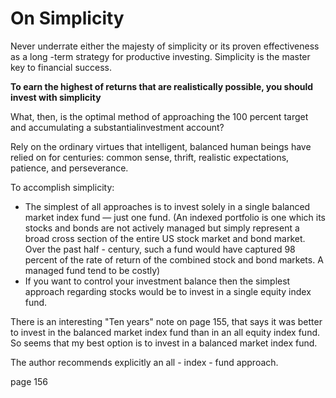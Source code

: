 # On Simplicity

Never underrate either the majesty of simplicity or its proven effectiveness as a long -term strategy for productive investing. Simplicity is the master key to financial success.

**To earn the highest of returns that are realistically possible, you should invest with simplicity**

What, then, is the optimal method of approaching the 100 percent target and accumulating a substantialinvestment account?&#x20;

Rely on the ordinary virtues that intelligent, balanced human beings have relied on for centuries: common sense, thrift, realistic expectations, patience, and perseverance.

To accomplish simplicity:

* The simplest of all approaches is to invest solely in a single balanced market index fund — just one fund. (An indexed portfolio is one which its stocks and bonds are not actively managed but simply represent a broad cross section of the entire US stock market and bond market. Over the past half - century, such a fund would have captured 98 percent of the rate of return of the combined stock and bond markets. A managed fund tend to be costly)
* If you want to control your investment balance then the simplest approach regarding stocks would be to invest in a single equity index fund.

There is an interesting "Ten years" note on page 155, that says it was better to invest in the balanced market index fund than in an all equity index fund. So seems that my best option is to invest in a balanced market index fund.

The author recommends explicitly an all - index - fund approach.

page 156
